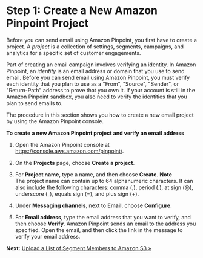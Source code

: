 # Step 1: Create a New Amazon Pinpoint Project<a name="tutorials-send-an-email-new-project"></a>

Before you can send email using Amazon Pinpoint, you first have to create a project\. A *project* is a collection of settings, segments, campaigns, and analytics for a specific set of customer engagements\.

Part of creating an email campaign involves verifying an identity\. In Amazon Pinpoint, an *identity* is an email address or domain that you use to send email\. Before you can send email using Amazon Pinpoint, you must verify each identity that you plan to use as a "From", "Source", "Sender", or "Return\-Path" address to prove that you own it\. If your account is still in the Amazon Pinpoint sandbox, you also need to verify the identities that you plan to send emails to\.

The procedure in this section shows you how to create a new email project by using the Amazon Pinpoint console\.

**To create a new Amazon Pinpoint project and verify an email address**

1. Open the Amazon Pinpoint console at [https://console\.aws\.amazon\.com/pinpoint/](https://console.aws.amazon.com/pinpoint/)\.

1. On the **Projects** page, choose **Create a project**\.

1. For **Project name**, type a name, and then choose **Create**\.
**Note**  
The project name can contain up to 64 alphanumeric characters\. It can also include the following characters: comma \(,\), period \(\.\), at sign \(@\), underscore \(\_\), equals sign \(=\), and plus sign \(\+\)\.

1. Under **Messaging channels**, next to **Email**, choose **Configure**\.

1. For **Email address**, type the email address that you want to verify, and then choose **Verify**\. Amazon Pinpoint sends an email to the address you specified\. Open the email, and then click the link in the message to verify your email address\.

**Next:** [Upload a List of Segment Members to Amazon S3 »](tutorials-send-an-email-upload-contacts.md)